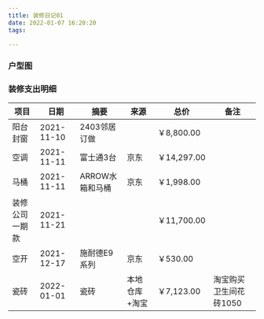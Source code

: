 ```yaml
---
title: 装修日记01
date: 2022-01-07 16:20:20
tags:

---
```


### 户型图

### 装修支出明细								
								

| 项目        | 日期            | 摘要         | 来源            | 总价       | 备注                   |
| ---------- | --------------- | ------------ | -------------  | ---------- | ---------------------- |
| 阳台封窗   | 2021-11-10      | 2403邻居订做 |  | ￥8,800.00 |                        |
| 空调           | 2021-11-11 | 富士通3台       | 京东         |￥14,297.00 |                                    |
| 马桶           | 2021-11-11 | ARROW水箱和马桶 | 京东           | ￥1,998.00  |                                   |
| 装修公司一期款 | 2021-11-21 |                 |               | ￥11,700.00 |                                |
| 空开       | 2021-12-17      | 施耐德E9系列 | 京东           | ￥530.00   |                        |
| 瓷砖       | 2022-01-01      | 瓷砖         | 本地仓库+淘宝     | ￥7,123.00 | 淘宝购买卫生间花砖1050 |

